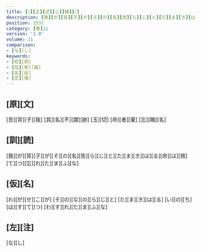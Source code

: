 ```yaml
---
title: [（][正][述][心][緒][）]
description: [我][が][背][子][が][そ][の][名][告][ら][じ][と][た][ま][き][は][る][命][は][捨][て][つ][忘][れ][た][ま][ふ][な]
position: 2531
category: [巻]11
version: '1.0'
volume: 11
comparison:
- [な][し]
keywords:
- [枕][詞]
- [尫][柜][蹋]
- [名][前]
- [恋][情]
---
```


## [原][文]

[吾][背][子][我] [其][名][不][謂][跡] [玉][切] [命][者][棄] [忘][賜][名]

## [訓][読]

[我][が][背][子][が][そ][の][名][告][ら][じ][と][た][ま][き][は][る][命][は][捨][て][つ][忘][れ][た][ま][ふ][な]

## [仮][名]

[わ][が][せ][こ][が] [そ][の][な][の][ら][じ][と] [た][ま][き][は][る] [い][の][ち][は][す][て][つ] [わ][す][れ][た][ま][ふ][な]

## [左][注]

[な][し]
